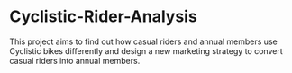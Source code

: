 # Cyclistic-Rider-Analysis
This project aims to find out how casual riders and annual members use Cyclistic bikes differently and design a new marketing strategy to convert casual riders into annual  members.
